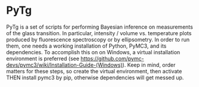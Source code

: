 # PyTg

PyTg is a set of scripts for performing Bayesian inference on measurements of the glass transition. In particular, intensity / volume vs. temperature plots produced by fluorescence spectroscopy or by ellipsometry. In order to run them, one needs a working installation of Python, PyMC3, and its dependencies. To accomplish this on on Windows, a virtual installation environment is preferred (see https://github.com/pymc-devs/pymc3/wiki/Installation-Guide-(Windows)). Keep in mind, order matters for these steps, so create the virtual environment, then activate THEN install pymc3 by pip, otherwise dependencies will get messed up.
